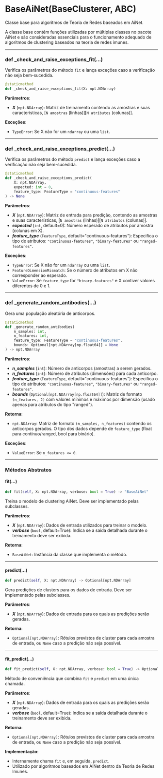 # BaseAiNet(BaseClusterer, ABC)

Classe base para algoritmos de Teoria de Redes baseados em AiNet.

A classe base contém funções utilizadas por múltiplas classes no pacote AiNet e
são consideradas essenciais para o funcionamento adequado de algoritmos de clustering baseados na teoria de redes imunes.

---

### def _check_and_raise_exceptions_fit(...)

Verifica os parâmetros do método `fit` e lança exceções caso a verificação não seja bem-sucedida.

```python
@staticmethod
def _check_and_raise_exceptions_fit(X: npt.NDArray)
```

**Parâmetros**:

* ***X*** (`npt.NDArray`): Matriz de treinamento contendo as amostras e suas características, \[`N amostras` (linhas)]\[`N atributos` (colunas)].

**Exceções**:

* `TypeError`: Se X não for um `ndarray` ou uma `list`.

---

### def _check_and_raise_exceptions_predict(...)

Verifica os parâmetros do método `predict` e lança exceções caso a verificação não seja bem-sucedida.

```python
@staticmethod
def _check_and_raise_exceptions_predict(
    X: npt.NDArray,
    expected: int = 0,
    feature_type: FeatureType = "continuous-features"
) -> None
```

**Parâmetros**:

* ***X*** (`npt.NDArray`): Matriz de entrada para predição, contendo as amostras e suas características, \[`N amostras` (linhas)]\[`N atributos` (colunas)].
* ***expected*** (`int`, default=0): Número esperado de atributos por amostra (colunas em X).
* ***feature_type*** (`FeatureType`, default="continuous-features"): Especifica o tipo de atributos: `"continuous-features"`, `"binary-features"` ou `"ranged-features"`.

**Exceções**:

* `TypeError`: Se X não for um `ndarray` ou uma `list`.
* `FeatureDimensionMismatch`: Se o número de atributos em X não corresponder ao esperado.
* `ValueError`: Se `feature_type` for `"binary-features"` e X contiver valores diferentes de 0 e 1.

---

### def _generate_random_antibodies(...)

Gera uma população aleatória de anticorpos.

```python
@staticmethod
def _generate_random_antibodies(
    n_samples: int,
    n_features: int,
    feature_type: FeatureType = "continuous-features",
    bounds: Optional[npt.NDArray[np.float64]] = None
) -> npt.NDArray
```

**Parâmetros**:

* ***n_samples*** (`int`): Número de anticorpos (amostras) a serem gerados.
* ***n_features*** (`int`): Número de atributos (dimensões) para cada anticorpo.
* ***feature_type*** (`FeatureType`, default="continuous-features"): Especifica o tipo de atributos: `"continuous-features"`, `"binary-features"` ou `"ranged-features"`.
* ***bounds*** (`Optional[npt.NDArray[np.float64]]`): Matriz de formato `(n_features, 2)` com valores mínimos e máximos por dimensão (usado apenas para atributos do tipo "ranged").

**Retorna**:

* `npt.NDArray`: Matriz de formato `(n_samples, n_features)` contendo os anticorpos gerados.
  O tipo dos dados depende de `feature_type` (float para contínuo/ranged, bool para binário).

**Exceções**:

* `ValueError`: Se `n_features <= 0`.

---

### Métodos Abstratos

#### fit(...)

```python
def fit(self, X: npt.NDArray, verbose: bool = True) -> "BaseAiNet"
```

Treina o modelo de clustering AiNet.
Deve ser implementado pelas subclasses.

**Parâmetros**:

* ***X*** (`npt.NDArray`): Dados de entrada utilizados para treinar o modelo.
* ***verbose*** (`bool`, default=True): Indica se a saída detalhada durante o treinamento deve ser exibida.

**Retorna**:

* `BaseAiNet`: Instância da classe que implementa o método.

---

#### predict(...)

```python
def predict(self, X: npt.NDArray) -> Optional[npt.NDArray]
```

Gera predições de clusters para os dados de entrada.
Deve ser implementado pelas subclasses.

**Parâmetros**:

* ***X*** (`npt.NDArray`): Dados de entrada para os quais as predições serão geradas.

**Retorna**:

* `Optional[npt.NDArray]`: Rótulos previstos de cluster para cada amostra de entrada, ou `None` caso a predição não seja possível.

---

#### fit_predict(...)

```python
def fit_predict(self, X: npt.NDArray, verbose: bool = True) -> Optional[npt.NDArray]
```

Método de conveniência que combina `fit` e `predict` em uma única chamada.

**Parâmetros**:

* ***X*** (`npt.NDArray`): Dados de entrada para os quais as predições serão geradas.
* ***verbose*** (`bool`, default=True): Indica se a saída detalhada durante o treinamento deve ser exibida.

**Retorna**:

* `Optional[npt.NDArray]`: Rótulos previstos de cluster para cada amostra de entrada, ou `None` caso a predição não seja possível.

**Implementação**:

* Internamente chama `fit` e, em seguida, `predict`.
* Utilizado por algoritmos baseados em AiNet dentro da Teoria de Redes Imunes.